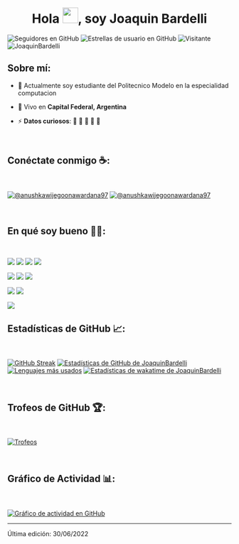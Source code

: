 
<h1 align="center">Hola <img src="https://media.giphy.com/media/hvRJCLFzcasrR4ia7z/giphy.gif" width="35">, soy Joaquin Bardelli</h1>

![Seguidores en GitHub](https://img.shields.io/github/followers/JoaquinBardelli?style=social) ![Estrellas de usuario en GitHub](https://img.shields.io/github/stars/JoaquinBardelli?style=social) ![Visitante](https://visitor-badge.laobi.icu/badge?page_id=JoaquinBardelli.repoName) <img src="https://komarev.com/ghpvc/?username=JoaquinBardelli" alt="JoaquinBardelli" />

## Sobre mí:

- 🏢 Actualmente soy estudiante del Politecnico Modelo en la especialidad computacion
- 🏡 Vivo en **Capital Federal, Argentina**
  
- ⚡ **Datos curiosos**: 🍕 🏉 🏏 🎥 🚞

<br>

## Conéctate conmigo ☕:

<br>

[![@anushkawijegoonawardana97](https://img.icons8.com/fluency/48/000000/instagram-new.png "@joaco.barde")](https://www.instagram.com/joaco.barde/)  [![@anushkawijegoonawardana97](https://img.icons8.com/fluency/48/000000/linkedin.png "@JoaquinBardelli")](https://www.linkedin.com/in/joaquin-bardelli-63071a334/)

<br>

## En qué soy bueno 🧑‍💻:

<br>

<img src="https://img.icons8.com/color/48/000000/html-5--v1.png"/> <img src="https://img.icons8.com/color/48/000000/css3.png"/>  <img src="https://img.icons8.com/color/48/000000/javascript--v1.png"/> <img src="https://img.icons8.com/office/48/000000/react.png"/> 

<img src="https://img.icons8.com/color/48/000000/java-coffee-cup-logo--v1.png"/> <img src="https://img.icons8.com/officel/48/000000/php-logo.png"/>  <img src="https://img.icons8.com/fluency/48/000000/wordpress.png"/>

<img src="https://img.icons8.com/color/48/000000/mysql-logo.png"/> <img src="https://img.icons8.com/color/48/000000/mongodb.png"/> 

<img src="https://img.icons8.com/color/48/000000/npm.png"/>

<br>

## Estadísticas de GitHub 📈:

<br>

[![GitHub Streak](https://github-readme-streak-stats.herokuapp.com?user=JoaquinBardelli&theme=algolia&date_format=M%20j%5B%2C%20Y%5D)](https://git.io/streak-stats) [![Estadísticas de GitHub de JoaquinBardelli](https://github-readme-stats.vercel.app/api?username=JoaquinBardelli&theme=algolia
)](https://github.com/JoaquinBardelli/github-readme-stats) [![Lenguajes más usados](https://github-readme-stats.vercel.app/api/top-langs/?username=JoaquinBardelli&theme=algolia)](https://github.com/JoaquinBardelli/github-readme-stats) [![Estadísticas de wakatime de JoaquinBardelli](https://github-readme-stats.vercel.app/api/wakatime?username=JoaquinBardelli&theme=algolia)](https://github.com/JoaquinBardelli/github-readme-stats)

<br>

## Trofeos de GitHub 🏆:

<br>

[![Trofeos](https://github-profile-trophy.vercel.app/?username=JoaquinBardelli)](https://github.com/JoaquinBardelli/github-profile-trophy)

<br>

## Gráfico de Actividad 📊:

<br>

[![Gráfico de actividad en GitHub](https://activity-graph.herokuapp.com/graph?username=JoaquinBardelli&bg_color=000&color=fff&line=00E676&point=fff&hide_border=true)](https://github.com/JoaquinBardelli/github-readme-activity-graph)

---


Última edición: 30/06/2022
